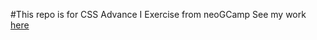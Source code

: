 #This repo is for CSS Advance I Exercise from neoGCamp
See my work [here](https://css-adv-1-ngc.netlify.app)